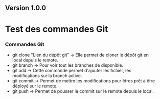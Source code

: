 ## Version 1.0.0
# Test des commandes Git

### Commandes Git
- git clone "Lien du dépôt git" -> Elle permet de cloner le dépôt git en local depuis le remote.
- git branch -> Pour voir tout les branches de disponible.
- git add -> Cette commande permet d'ajouter les fichier, les modifications sur la branch active.
- git commit -> Permet de mettre les modifications pour êtres prêt à être déployé sur le remote.
- git push -> Permet de pousser le commit sur le remote depuis le local.